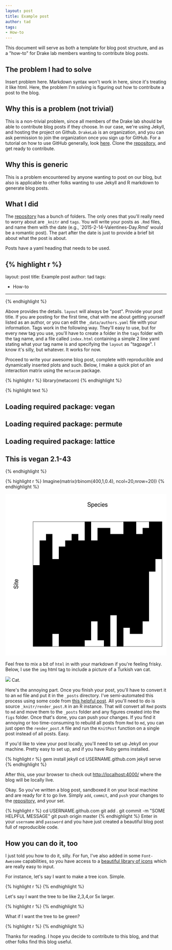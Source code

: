 ```yaml
---
layout: post
title: Example post
author: tad
tags:
- How-to
---
```



This document will serve as both a template for blog post structure, and as a "how-to" for Drake lab members wanting to contribute blog posts. 

## The problem I had to solve
<div class="message">
  Insert problem here. Markdown syntax won't work in here, since it's treating it like html. Here, the problem I'm solving is figuring out how to contribute a post to the blog. 
</div>



## Why this is a problem (not trivial)

This is a non-trivial problem, since all members of the Drake lab should be able to contribute blog posts if they choose. In our case, we're using Jekyll, and hosting the project on Github. `DrakeLab` is an organization, and you can ask permission to join the organization once you sign up for GitHub. For a tutorial on how to use GitHub generally, look [here](http://github.com/taddallas/githubTutorial). Clone the [repository](http://github.com/DrakeLab/DrakeLab.github.io), and get ready to contribute.


## Why this is generic

This is a problem encountered by anyone wanting to post on our blog, but also is applicable to other folks wanting to use Jekyll and R markdown to generate blog posts. 


## What I did

The [repository](http://github.com/DrakeLab/DrakeLab.github.io) has a bunch of folders. The only ones that you'll really need to worry about are `_knitr` and `tags`. You will write your posts as `.Rmd` files, and name them with the date (e.g., `2015-2-14-Valentines-Day.Rmd' would be a romantic post). The part after the date is just to provide a brief bit about what the post is about.

Posts have a yaml heading that needs to be used. 


{% highlight r %}
---
layout: post 
title: Example post
author: tad
tags:
- How-to
--- 
{% endhighlight %}

Above provides the details. `layout` will always be "post". Provide your post title. If you are posting for the first time, chat with me about getting yourself listed as an author, or you can edit the `_data/authors.yaml` file with your information. Tags work in the following way. They'll easy to use, but for every new tag you use, you'll have to create a folder in the `tags` folder with the tag name, and a file called `index.html` containing a simple 2 line yaml stating what your tag name is and specifying the `layout` as "tagpage". I know it's silly, but whatever. It works for now. 

Proceed to write your awesome blog post, complete with reproducible and dynamically inserted plots and such. Below, I make a quick plot of an interaction matrix using the `metacom` package. 


{% highlight r %}
	library(metacom)
{% endhighlight %}



{% highlight text %}
## Loading required package: vegan
## Loading required package: permute
## Loading required package: lattice
## This is vegan 2.1-43
{% endhighlight %}



{% highlight r %}
	Imagine(matrix(rbinom(400,1,0.4), ncol=20,nrow=20))
{% endhighlight %}

![center](/../figs/2015-1-11-example-post/unnamed-chunk-2.png) 

Feel free to mix a bit of `html` in with your markdown if you're feeling frisky. Below, I use the `img` html tag to include a picture of a Turkish van cat. 

<img src="http://upload.wikimedia.org/wikipedia/commons/2/22/Turkish_Van_Cat.jpg" height="300"> Cat. </img>

Here's the annoying part. Once you finish your post, you'll have to convert it to an `md` file and put it in the `_posts` directory. I've semi-automated this process using some code from [this helpful post](http://www.jonzelner.net/jekyll/knitr/r/2014/07/02/autogen-knitr/). All you'll need to do is source `_knitr/render_post.R` in an R instance. That will convert all `Rmd` posts to `md` and move them to the `_posts` folder and any figures created into the `figs` folder. Once that's done, you can push your changes. If you find it annoying or too time-consuming to rebuild all posts from `Rmd` to `md`, you can just open the `render_post.R` file and run the `KnitPost` function on a single post instead of all posts. Easy.

 If you'd like to view your post locally, you'll need to set up Jekyll on your machine. Pretty easy to set up, and if you have Ruby gems installed. 


{% highlight r %}
gem install jekyll
cd USERNAME.github.com 
jekyll serve
{% endhighlight %}

After this, use your browser to check out [http://localhost:4000/](http://localhost:4000/) where the blog will be locally live. 

Okay. So you've written a blog post, sandboxed it on your local machine and are ready for it to go live. Simply `add`, `commit`, and `push` your changes to the [repository](http://github.com/DrakeLab/DrakeLab.github.io), and your set. 


{% highlight r %}
cd USERNAME.github.com
git add .
git commit -m "SOME HELPFUL MESSAGE"
git push origin master
{% endhighlight %}
Enter in your `username` and `password` and you have just created a beautiful blog post full of reproducible code. 



## How you can do it, too

I just told you how to do it, silly. For fun, I've also added in some `Font-Awesome` capabilities, so you have access to a [beautiful library of icons](http://fortawesome.github.io/Font-Awesome/icons/) which are really easy to input. 

For instance, let's say I want to make a tree icon. Simple.


{% highlight r %}
<i class="fa fa-tree"> </i>
{% endhighlight %}

<i class="fa fa-tree"> </i>

Let's say I want the tree to be like 2,3,4,or 5x larger.


{% highlight r %}
<i class="fa fa-tree fa-2x"> </i>
<i class="fa fa-tree fa-3x"> </i>
<i class="fa fa-tree fa-4x"> </i>
<i class="fa fa-tree fa-5x"> </i>
{% endhighlight %}

<i class="fa fa-tree fa-2x"> </i>
<i class="fa fa-tree fa-3x"> </i>
<i class="fa fa-tree fa-4x"> </i>
<i class="fa fa-tree fa-5x"> </i>

What if I want the tree to be green?


{% highlight r %}
<i class="fa fa-tree" style="color:green"> </i>
{% endhighlight %}
<i class="fa fa-tree" style="color:green"> </i>

Thanks for reading. I hope you decide to contribute to this blog, and that other folks find this blog useful. 

<i class="fa fa-heart" style="color:pink"> </i>




